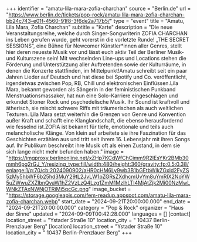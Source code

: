 +++
identifier = "amatu-lila-mara-zofia-charchan"
source = "Berlin.de"
url = "https://www.berlin.de/tickets/pop-rock/amatu-lila-mara-zofia-charchan-bb24c743-e01f-4560-91f8-3f6de2a717b5/"
type = "event"
title = "Amatu, Lila Mara, Zofia Charchan"
subtitle = "Karte"
description = "Die neue Veranstaltungsreihe, welche durch Singer-Songwriterin ZOFIA CHARCHAN ins Leben gerufen wurde, geht vorerst in die vorletzte Runde! „THE SECRET SESSIONS“, eine Bühne für Newcomer Künstler*innen aller Genres, stellt hier deren neueste Musik vor und lässt euch aktiv Teil der Berliner Musik- und Kulturszene sein! Mit wechselnden Line-ups und Locations stehen die Förderung und Unterstützung aller Auftretenden sowie der Kulturräume, in denen die Konzerte stattfinden, im Mittelpunkt!Amatu schreibt seit ein paar Jahren Lieder auf Deutsch und hat diese bei Spotify und Co. veröffentlicht, irgendetwas zwischen Pop, RB, Chill und elektronischen Einflüssen.Lila Mara, bekannt geworden als Sängerin in der feministischen Punkband Menstruationsmassaker, hat nun eine Solo-Karriere eingeschlagen und erkundet Stoner Rock und psychedelische Musik. Ihr Sound ist kraftvoll und ätherisch, sie mischt schwere Riffs mit träumerischen als auch weltlichen Texturen. Lila Mara setzt weiterhin die Grenzen von Genre und Konvention außer Kraft und schafft eine Klanglandschaft, die ebenso herausfordernd wie fesselnd ist.ZOFIA ist bekannt für tiefe, emotionale und teils auch melancholische Klänge. Von klein auf arbeitete sie ihre Faszination für das Geschichten erzählen aus und tritt seit ihrem 16. Lebensjahr mit ihren Songs auf. Ihr Publikum beschreibt ihre Musik oft als einen Zustand, in dem sie sich lange nicht mehr befunden haben."
image = "https://imgproxy.berlinonline.net/xZHp7KCdWfChCimm9R2lEsYKr2BMb30mmh6pg2rGJ_Y/resizing_type:fill/width:480/height:360/gravity:fp:0.5:0.38/enlarge:1/q:70/cb:2024090902/aHR0cHM6Ly9wb3B1bGEtbWlkZGxld2FyZS5zMy5hbWF6b25hd3MuY29tL2JvLW1pZGRsZXdhcmUvYm8uYmRlX2NoYW5uZWwuZXZlbnQvaW1hZ2VzLzQ4Lzg1ZmM1MzlhLTI4MjAtZjk2Mi00NzMwLWNkZTAxNWNjOTRiMi5qcGc.png"
image_bucket = "https://storage.googleapis.com/fem-readup.appspot.com/amatu-lila-mara-zofia-charchan.webp"
start_date = "2024-09-21T20:00:00.000"
end_date = "2024-09-21T20:00:00.000"
category = "Pop & Rock"
organizer = "Haus der Sinne"
updated = "2024-09-09T00:42:28.000"
languages = []
[contact]
location_street = "Ystader Straße 10"
location_city = " 10437 Berlin-Prenzlauer Berg"
[location]
location_street = "Ystader Straße 10"
location_city = " 10437 Berlin-Prenzlauer Berg"
+++